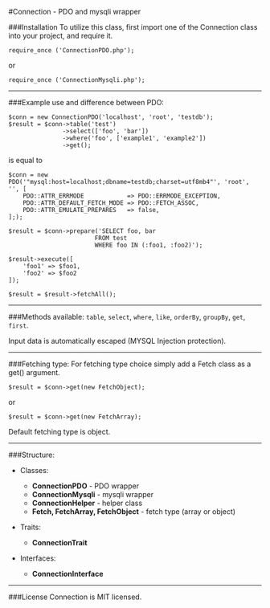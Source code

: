 ﻿#Connection - PDO and mysqli wrapper

###Installation
To utilize this class, first import one of the Connection class into your project, and require it.
```
require_once ('ConnectionPDO.php');
```
or
```
require_once ('ConnectionMysqli.php');
```

---

###Example use and difference between PDO:

```
$conn = new ConnectionPDO('localhost', 'root', 'testdb');
$result = $conn->table('test')
               ->select(['foo', 'bar'])
               ->where('foo', ['example1', 'example2'])
               ->get();
```
is equal to
```
$conn = new PDO('"mysql:host=localhost;dbname=testdb;charset=utf8mb4"', 'root', '', [
    PDO::ATTR_ERRMODE            => PDO::ERRMODE_EXCEPTION,
    PDO::ATTR_DEFAULT_FETCH_MODE => PDO::FETCH_ASSOC,
    PDO::ATTR_EMULATE_PREPARES   => false,
];);

$result = $conn->prepare('SELECT foo, bar 
                        FROM test 
                        WHERE foo IN (:foo1, :foo2)');

$result->execute([
    'foo1' => $foo1, 
    'foo2' => $foo2
]);
    
$result = $result->fetchAll();
```

---

###Methods available:
`table`, `select`, `where`, `like`, `orderBy`, `groupBy`, `get`, `first`.

Input data is automatically escaped (MYSQL Injection protection).

---

###Fetching type:
For fetching type choice simply add a Fetch class as a get() argument.
```
$result = $conn->get(new FetchObject);
```
or
```
$result = $conn->get(new FetchArray);
```
Default fetching type is object.

---

###Structure:

- Classes:
    - **ConnectionPDO** - PDO wrapper
    - **ConnectionMysqli** - mysqli wrapper
    - **ConnectionHelper** - helper class
    - **Fetch, FetchArray, FetchObject** - fetch type (array or object)

- Traits:
    - **ConnectionTrait**

- Interfaces:
    - **ConnectionInterface**
    
---
    
###License
Connection is MIT licensed.